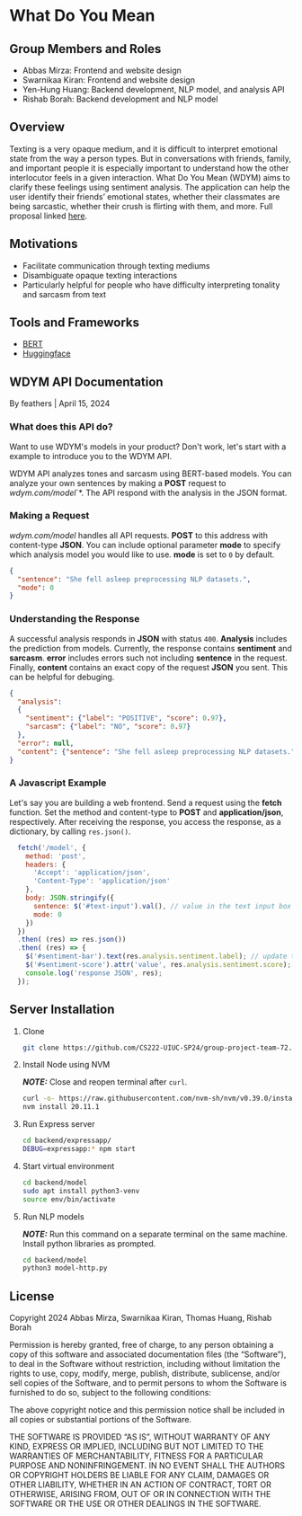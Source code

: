 # What Do You Mean

## Group Members and Roles
* Abbas Mirza: Frontend and website design
* Swarnikaa Kiran: Frontend and website design
* Yen-Hung Huang: Backend development, NLP model, and analysis API
* Rishab Borah: Backend development and NLP model

## Overview
Texting is a very opaque medium, and it is difficult to interpret emotional state from the way a person types. But in conversations with friends, family, and important people it is especially important to understand how the other interlocutor feels in a given interaction. What Do You Mean (WDYM) aims to clarify these feelings using sentiment analysis. The application can help the user identify their friends’ emotional states, whether their classmates are being sarcastic, whether their crush is flirting with them, and more.
Full proposal linked [here](https://docs.google.com/document/d/1ecNHxRK2Cjk1Bu6yDNo16paIQOOBXnW3OerTvXX3kOM/edit).

## Motivations
* Facilitate communication through texting mediums
* Disambiguate opaque texting interactions
* Particularly helpful for people who have difficulty interpreting tonality and sarcasm from text

## Tools and Frameworks

* [BERT](https://huggingface.co/docs/transformers/model_doc/bert)
* [Huggingface](https://huggingface.co/blog/sentiment-analysis-python)

## WDYM API Documentation
By feathers | April 15, 2024

### What does this API do?

Want to use WDYM's models in your product? Don't work, let's start with a example to introduce you to the WDYM API.

WDYM API analyzes tones and sarcasm using BERT-based models. You can analyze your own sentences by making a **POST** request to *wdym.com/model*`*. The API respond with the analysis in the JSON format.

### Making a Request

*wdym.com/model* handles all API requests. **POST** to this address with content-type **JSON**. You can include optional parameter **mode** to specify which analysis model you would like to use. **mode** is set to `0` by default.

``` JSON
{
  "sentence": "She fell asleep preprocessing NLP datasets.",
  "mode": 0
}
```

### Understanding the Response

A successful analysis responds in **JSON** with status `400`. **Analysis** includes the prediction from models. Currently, the response contains **sentiment** and **sarcasm**. **error** includes errors such not including **sentence** in the request. Finally, **content** contains an exact copy of the request **JSON** you sent. This can be helpful for debuging.

``` JSON
{
  "analysis":
  {
    "sentiment": {"label": "POSITIVE", "score": 0.97},
    "sarcasm": {"label": "NO", "score": 0.97}
  }, 
  "error": null, 
  "content": {"sentence": "She fell asleep preprocessing NLP datasets.", "mode": 0}
}
```

### A Javascript Example

Let's say you are building a web frontend. Send a request using the **fetch** function. Set the method and content-type to **POST** and **application/json**, respectively. After receiving the response, you access the response, as a dictionary, by calling `res.json()`.

``` Javascript
  fetch('/model', {
    method: 'post',
    headers: {
      'Accept': 'application/json',
      'Content-Type': 'application/json'
    },
    body: JSON.stringify({
      sentence: $('#text-input').val(), // value in the text input box
      mode: 0
    })
  })
  .then( (res) => res.json())
  .then( (res) => {
    $('#sentiment-bar').text(res.analysis.sentiment.label); // update the a text block
    $('#sentiment-score').attr('value', res.analysis.sentiment.score); // update a progress bar
    console.log('response JSON', res);
  });
```

## Server Installation

1. Clone

    ```bash
    git clone https://github.com/CS222-UIUC-SP24/group-project-team-72.git
    ```

2. Install Node using NVM

    **_NOTE:_** Close and reopen terminal after ```curl```.

    ```bash
    curl -o- https://raw.githubusercontent.com/nvm-sh/nvm/v0.39.0/install.sh | bash
    nvm install 20.11.1
    ```

3. Run Express server

    ```bash
    cd backend/expressapp/
    DEBUG=expressapp:* npm start
    ```

4. Start virtual environment

    ```bash
    cd backend/model
    sudo apt install python3-venv
    source env/bin/activate
    ```

5. Run NLP models

    **_NOTE:_** Run this command on a separate terminal on the same machine. Install python libraries as prompted.

    ```bash
    cd backend/model
    python3 model-http.py
    ```

## License
Copyright 2024 Abbas Mirza, Swarnikaa Kiran, Thomas Huang, Rishab Borah

Permission is hereby granted, free of charge, to any person obtaining a copy of this software and associated documentation files (the “Software”), to deal in the Software without restriction, including without limitation the rights to use, copy, modify, merge, publish, distribute, sublicense, and/or sell copies of the Software, and to permit persons to whom the Software is furnished to do so, subject to the following conditions:

The above copyright notice and this permission notice shall be included in all copies or substantial portions of the Software.

THE SOFTWARE IS PROVIDED “AS IS”, WITHOUT WARRANTY OF ANY KIND, EXPRESS OR IMPLIED, INCLUDING BUT NOT LIMITED TO THE WARRANTIES OF MERCHANTABILITY, FITNESS FOR A PARTICULAR PURPOSE AND NONINFRINGEMENT. IN NO EVENT SHALL THE AUTHORS OR COPYRIGHT HOLDERS BE LIABLE FOR ANY CLAIM, DAMAGES OR OTHER LIABILITY, WHETHER IN AN ACTION OF CONTRACT, TORT OR OTHERWISE, ARISING FROM, OUT OF OR IN CONNECTION WITH THE SOFTWARE OR THE USE OR OTHER DEALINGS IN THE SOFTWARE.

